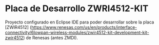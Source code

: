 # Placa de Desarrollo ZWRI4512-KIT

Proyecto configurado en Eclipse IDE para poder desarrollar sobre la placa [ZWIR4512]
(https://www.renesas.com/us/en/products/interface-connectivity/6lowpan-wireless-modules/zwir4512-kit-development-kit-zwir4512)
de Renesas (antes ZMDI).

